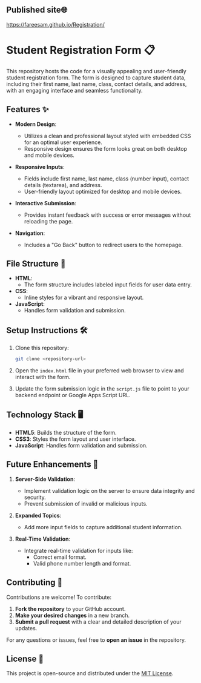 ## Published site🌐 
https://fareesam.github.io/Registration/
# Student Registration Form 📋

This repository hosts the code for a visually appealing and user-friendly student registration form. The form is designed to capture student data, including their first name, last name, class, contact details, and address, with an engaging interface and seamless functionality.

## Features ✨

- **Modern Design**:
  - Utilizes a clean and professional layout styled with embedded CSS for an optimal user experience.
  - Responsive design ensures the form looks great on both desktop and mobile devices.

- **Responsive Inputs**:
  - Fields include first name, last name, class (number input), contact details (textarea), and address.
  - User-friendly layout optimized for desktop and mobile devices.

- **Interactive Submission**:
  - Provides instant feedback with success or error messages without reloading the page.

- **Navigation**:
  - Includes a "Go Back" button to redirect users to the homepage.

## File Structure 📂

- **HTML**:
  - The form structure includes labeled input fields for user data entry.
- **CSS**:
  - Inline styles for a vibrant and responsive layout.
- **JavaScript**:
  - Handles form validation and submission.

## Setup Instructions 🛠️

1. Clone this repository:
   ```bash
   git clone <repository-url>
2. Open the `index.html` file in your preferred web browser to view and interact with the form.

3. Update the form submission logic in the `script.js` file to point to your backend endpoint or Google Apps Script URL.

## Technology Stack 🖥️

- **HTML5**: Builds the structure of the form.
- **CSS3**: Styles the form layout and user interface.
- **JavaScript**: Handles form validation and submission.

## Future Enhancements 🚀

1. **Server-Side Validation**:
   - Implement validation logic on the server to ensure data integrity and security.
   - Prevent submission of invalid or malicious inputs.

2. **Expanded Topics**:
   - Add more input fields to capture additional student information.

3. **Real-Time Validation**:
   - Integrate real-time validation for inputs like:
     - Correct email format.
     - Valid phone number length and format.

## Contributing 🤝

Contributions are welcome! To contribute:

1. **Fork the repository** to your GitHub account.
2. **Make your desired changes** in a new branch.
3. **Submit a pull request** with a clear and detailed description of your updates.

For any questions or issues, feel free to **open an issue** in the repository.

## License 📜

This project is open-source and distributed under the [MIT License](LICENSE).

